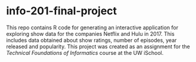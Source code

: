 # info-201-final-project

This repo contains R code for generating an interactive application for exploring show data for the companies Netflix and Hulu in 2017. This includes data obtained about show ratings, number of episodes, year released and popularity. This project was created as an assignment for the _Technical Foundations of Informatics_ course at the UW iSchool. 
